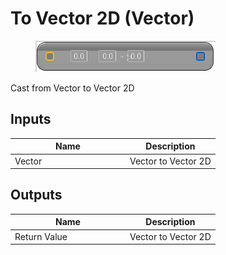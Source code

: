 # To Vector 2D (Vector)

<div align="left" data-full-width="false"><figure><img src="../../../../api/Math/Conversions/To_Vector_2D_(Vector).png" alt=""><figcaption></figcaption></figure></div>

Cast from Vector to Vector 2D

## Inputs

<table><thead><tr><th width="170">Name</th><th>Description</th></tr></thead><tbody><tr><td>Vector</td><td>Vector to Vector 2D</td></tr></tbody></table>

## Outputs

<table><thead><tr><th width="170">Name</th><th>Description</th></tr></thead><tbody><tr><td>Return Value</td><td>Vector to Vector 2D</td></tr></tbody></table>
